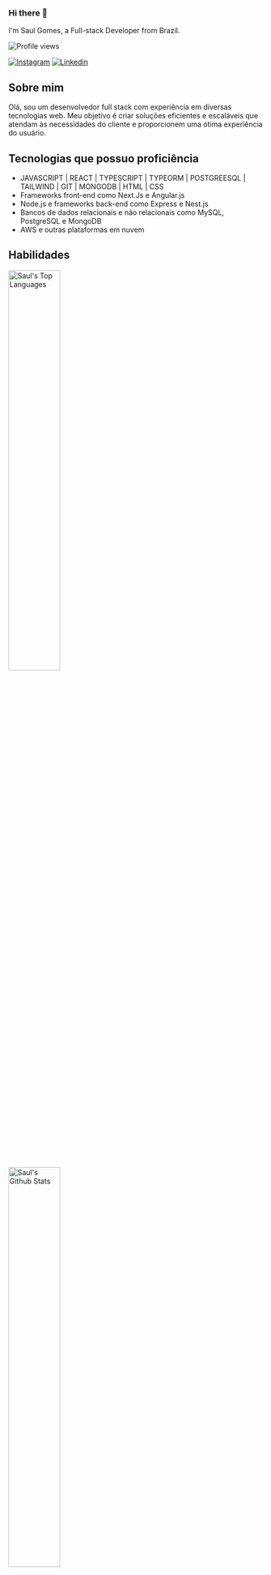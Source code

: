 ### Hi there 👋

I'm Saul Gomes, a Full-stack Developer from Brazil.

<p align="left"> <img src="https://komarev.com/ghpvc/?username=saulgsdev&color=yellow" alt="Profile views" /> </p>

[![Instagram](https://img.shields.io/badge/Instagram-E4405F?style=for-the-badge&logo=instagram&logoColor=white)](https://www.instagram.com/saulgsousa/)
[![Linkedin](https://img.shields.io/badge/LinkedIn-0077B5?style=for-the-badge&logo=linkedin&logoColor=white)](https://www.linkedin.com/in/saul-gomes-3a21061aa/)

## Sobre mim

Olá, sou um desenvolvedor full stack com experiência em diversas tecnologias web.
Meu objetivo é criar soluções eficientes e escaláveis que atendam às necessidades do cliente e proporcionem uma ótima experiência do usuário.


## Tecnologias que possuo proficiência

- JAVASCRIPT | REACT | TYPESCRIPT | TYPEORM | POSTGREESQL | TAILWIND | GIT | MONGODB | HTML | CSS
- Frameworks front-end como Next.Js e Angular.js
- Node.js e frameworks back-end como Express e Nest.js
- Bancos de dados relacionais e não relacionais como MySQL, PostgreSQL e MongoDB
- AWS e outras plataformas em nuvem

## Habilidades

<p>
    <img width="45%" src="https://github-readme-stats.vercel.app/api/top-langs/?username=saulgs-dev&layout=compact&langs_count=8&theme=dracula" alt="Saul's Top Languages"/>
  </p>
  <p><img width="45%" src="https://github-readme-stats.vercel.app/api?username=saulgs-dev&show_icons=true&count_private=true&hide=contribs&theme=dracula" alt="Saul's Github Stats" /></p>
